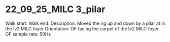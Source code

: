 # 22_09_25_MILC 3_pilar

Walk start: 
Walk end: 
Description: Moved the rig up and down by a pilar at in the lv2 MILC foyer
Orientation: OF facing the carpet of the lv2 MILC foyer
OF sample rate: 50Hz